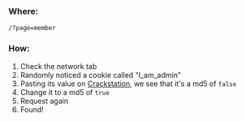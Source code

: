 ### Where:  

`/?page=member`

### How:  

1. Check the network tab
2. Randomly noticed a cookie called "I_am_admin"
3. Pasting its value on [Crackstation](https://crackstation.net/), we see that it's a md5 of `false`
4. Change it to a md5 of `true`
5. Request again
6. Found!

